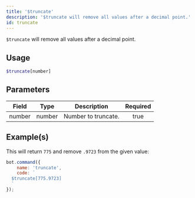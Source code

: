 ```yaml
---
title: '$truncate'
description: '$truncate will remove all values after a decimal point.'
id: truncate
---
```


`$truncate` will remove all values after a decimal point.

## Usage

```php
$truncate[number]
```

## Parameters

| Field  | Type   | Description         | Required |
| ------ | ------ | ------------------- |:--------:|
| number | number | Number to truncate. |   true   |

## Example(s)

This will return `775` and remove `.9723` from the given value:

```javascript
bot.command({
    name: 'truncate',
    code: `
  $truncate[775.9723]
  `
});
```